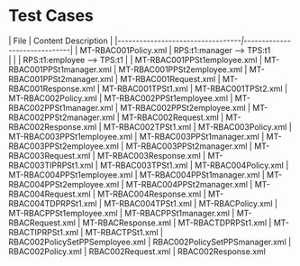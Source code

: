 Test Cases
=========================

| File								| Content Description			|
|*----------------------------------|*------------------------------|
| MT-RBAC001Policy.xml 				| RPS:t1:manager --> TPS:t1<br/>|
|									| RPS:t1:employee --> TPS:t1 	|
| MT-RBAC001PPSt1employee.xml
| MT-RBAC001PPSt1manager.xml
| MT-RBAC001PPSt2employee.xml
| MT-RBAC001PPSt2manager.xml
| MT-RBAC001Request.xml
| MT-RBAC001Response.xml
| MT-RBAC001TPSt1.xml
| MT-RBAC001TPSt2.xml
| MT-RBAC002Policy.xml
| MT-RBAC002PPSt1employee.xml
| MT-RBAC002PPSt1manager.xml
| MT-RBAC002PPSt2employee.xml
| MT-RBAC002PPSt2manager.xml
| MT-RBAC002Request.xml
| MT-RBAC002Response.xml
| MT-RBAC002TPSt1.xml
| MT-RBAC003Policy.xml
| MT-RBAC003PPSt1employee.xml
| MT-RBAC003PPSt1manager.xml
| MT-RBAC003PPSt2employee.xml
| MT-RBAC003PPSt2manager.xml
| MT-RBAC003Request.xml
| MT-RBAC003Response.xml
| MT-RBAC003TIPRPSt1.xml
| MT-RBAC003TPSt1.xml
| MT-RBAC004Policy.xml
| MT-RBAC004PPSt1employee.xml
| MT-RBAC004PPSt1manager.xml
| MT-RBAC004PPSt2employee.xml
| MT-RBAC004PPSt2manager.xml
| MT-RBAC004Request.xml
| MT-RBAC004Response.xml
| MT-RBAC004TDPRPSt1.xml
| MT-RBAC004TPSt1.xml
| MT-RBACPolicy.xml
| MT-RBACPPSt1employee.xml
| MT-RBACPPSt1manager.xml
| MT-RBACRequest.xml
| MT-RBACResponse.xml
| MT-RBACTDPRPSt1.xml
| MT-RBACTIPRPSt1.xml
| MT-RBACTPSt1.xml
| RBAC002PolicySetPPSemployee.xml
| RBAC002PolicySetPPSmanager.xml
| RBAC002Policy.xml
| RBAC002Request.xml
| RBAC002Response.xml